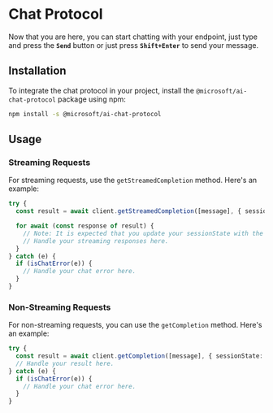 # Chat Protocol

Now that you are here, you can start chatting with your endpoint, just type and press the **`Send`** button or just press **`Shift+Enter`** to send your message.

## Installation

To integrate the chat protocol in your project, install the `@microsoft/ai-chat-protocol` package using npm:

```bash
npm install -s @microsoft/ai-chat-protocol
```

## Usage

### Streaming Requests

For streaming requests, use the `getStreamedCompletion` method. Here's an example:

```typescript
try {
  const result = await client.getStreamedCompletion([message], { sessionState: sessionState });

  for await (const response of result) {
    // Note: It is expected that you update your sessionState with the value you receive from your endpoint.
    // Handle your streaming responses here.
  }
} catch (e) {
  if (isChatError(e)) {
    // Handle your chat error here.
  }
}
```

### Non-Streaming Requests

For non-streaming requests, you can use the `getCompletion` method. Here's an example:

```typescript
try {
  const result = await client.getCompletion([message], { sessionState: sessionState });
  // Handle your result here.
} catch (e) {
  if (isChatError(e)) {
    // Handle your chat error here.
  }
}
```
